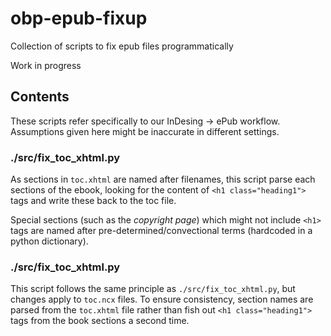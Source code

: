 # obp-epub-fixup
Collection of scripts to fix epub files programmatically

Work in progress

## Contents
These scripts refer specifically to our InDesing -> ePub workflow. Assumptions given here might be inaccurate in different settings.

### ./src/fix_toc_xhtml.py
As sections in `toc.xhtml` are named after filenames, this script parse each sections of the ebook, looking for the content of `<h1 class="heading1">` tags and write these back to the toc file.

Special sections (such as the _copyright page_) which might not include `<h1>` tags are named after pre-determined/convectional terms (hardcoded in a python dictionary).

### ./src/fix_toc_xhtml.py
This script follows the same principle as `./src/fix_toc_xhtml.py`, but changes apply to `toc.ncx` files. To ensure consistency, section names are parsed from the `toc.xhtml` file rather than fish out `<h1 class="heading1">` tags from the book sections a second time.

